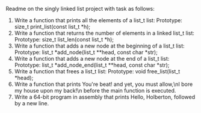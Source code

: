 Readme on the singly linked list project with task as follows:
1. Write a function that prints all the elements of a list_t list: Prototype: size_t print_list(const list_t *h);
2. Write a function that returns the number of elements in a linked list_t list: Prototype: size_t list_len(const list_t *h);
3. Write a function that adds a new node at the beginning of a list_t list: Prototype: list_t *add_node(list_t **head, const char *str);
4. Write a function that adds a new node at the end of a list_t list: Prototype: list_t *add_node_end(list_t **head, const char *str);
5. Write a function that frees a list_t list: Prototype: void free_list(list_t *head);
6. Write a function that prints You're beat! and yet, you must allow,\nI bore my house upon my back!\n before the main function is executed.
7. Write a 64-bit program in assembly that prints Hello, Holberton, followed by a new line.
